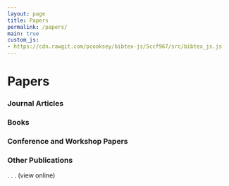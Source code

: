```yaml
---
layout: page
title: Papers
permalink: /papers/
main: true
custom_js:
- https://cdn.rawgit.com/pcooksey/bibtex-js/5ccf967/src/bibtex_js.js
---
```



# Papers

<bibtex src="{{ '/assets/biblio.bib' | relative_url }}"></bibtex>

<div class="bibtex_structure">
  <div class="sections bibtextypekey">
    <div class="section @article">
      <h3>Journal Articles</h3>
      <div class="sort year" extra="DESC number">
        <div class="templates"></div>
      </div>
    </div>
    <div class="section @book">
      <h3>Books</h3>
      <div class="sort year" extra="DESC number">
        <div class="templates"></div>
      </div>
    </div>
    <div class="section @inproceedings">
      <h3>Conference and Workshop Papers</h3>
      <div class="sort year" extra="DESC number">
        <div class="templates"></div>
      </div>
    </div>
    <div class="section @misc|@phdthesis|@mastersthesis|@bachelorsthesis|@techreport">
      <h3>Other Publications</h3>
      <div class="sort year" extra="DESC number">
        <div class="templates"></div>
      </div>
    </div>
  </div>
</div>

<div class="bibtex_template">
  <div class="if author">
    <span class="if booktitle"><span class="booktitle"></span>.</span>
    <span class="if journal"><span class="journal"></span>.</span>
    <span class="if year">
      <span class="year"></span>.
    </span>
    <span class="author"><span class="first"></span> <span class="last"></span></span>
    <span class="if url">
      <a class="url">(view online)</a>
    </span>
  </div>
  <div>
    <span class="title"></span>
  </div>
</div>

<div id="bibtex_display"></div>
